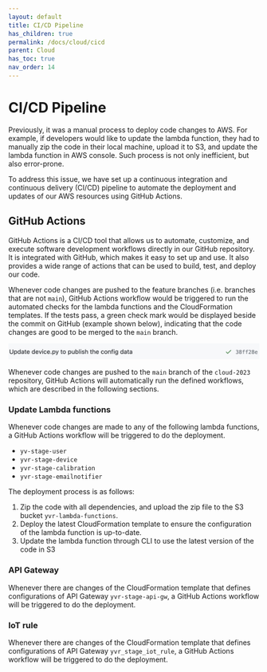 ```yaml
---
layout: default
title: CI/CD Pipeline
has_children: true
permalink: /docs/cloud/cicd
parent: Cloud
has_toc: true
nav_order: 14
---
```



# CI/CD Pipeline

Previously, it was a manual process to deploy code changes to AWS.  For example, if developers would like to update the lambda function, they had to manually zip the code in their local machine, upload it to S3, and update the lambda function in AWS console.  Such process is not only inefficient,
but also error-prone.

To address this issue, we have set up a continuous integration and continuous delivery (CI/CD) pipeline to automate the deployment and updates of our AWS resources using GitHub Actions.  

## GitHub Actions

GitHub Actions is a CI/CD tool that allows us to automate, customize, and execute software development workflows directly in our GitHub repository.  It is integrated with GitHub, which makes it easy to set up and use.  It also provides a wide range of actions that can be used to build, test, and deploy our code.

Whenever code changes are pushed to the feature branches (i.e. branches that are not `main`), GitHub Actions workflow would be triggered to run the automated checks for the lambda functions and the CloudFormation templates.  If the tests pass, a green check mark would be displayed beside the commit on GitHub (example shown below), indicating that the code changes are good to be merged to the `main` branch.

![green_check_mark](../assets/cicd/cicd_1.png)



Whenever code changes are pushed to the `main` branch of the `cloud-2023` repository, GitHub Actions will automatically run the defined workflows, which are described in the following sections.

### Update Lambda functions
Whenever code changes are made to any of the following lambda functions, a GitHub Actions workflow will be triggered to do the deployment.
- `yv-stage-user`
- `yvr-stage-device`
- `yvr-stage-calibration`
- `yvr-stage-emailnotifier`

The deployment process is as follows:
1. Zip the code with all dependencies, and upload the zip file to the S3 bucket `yvr-lambda-functions`.
2. Deploy the latest CloudFormation template to ensure the configuration of the lambda function is up-to-date.
3. Update the lambda function through CLI to use the latest version of the code in S3

### API Gateway
Whenever there are changes of the CloudFormation template that defines configurations of API Gateway `yvr-stage-api-gw`, a GitHub Actions workflow will be triggered to do the deployment.


### IoT rule
Whenever there are changes of the CloudFormation template that defines configurations of API Gateway `yvr_stage_iot_rule`, a GitHub Actions workflow will be triggered to do the deployment.